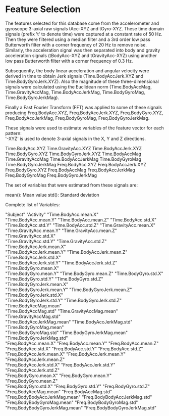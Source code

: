 Feature Selection 
=================

The features selected for this database come from the accelerometer and gyroscope 3-axial raw signals tAcc-XYZ and tGyro-XYZ. These time domain signals (prefix 't' to denote time) were captured at a constant rate of 50 Hz. Then they were filtered using a median filter and a 3rd order low pass Butterworth filter with a corner frequency of 20 Hz to remove noise. Similarly, the acceleration signal was then separated into body and gravity acceleration signals (tBodyAcc-XYZ and tGravityAcc-XYZ) using another low pass Butterworth filter with a corner frequency of 0.3 Hz. 

Subsequently, the body linear acceleration and angular velocity were derived in time to obtain Jerk signals (Time.BodyAccJerk.XYZ and Time.BodyGyroJerk.XYZ). Also the magnitude of these three-dimensional signals were calculated using the Euclidean norm (Time.BodyAccMag, Time.GravityAccMag, Time.BodyAccJerkMag, Time.BodyGyroMag, Time.BodyGyroJerkMag). 

Finally a Fast Fourier Transform (FFT) was applied to some of these signals producing Freq.BodyAcc.XYZ, Freq.BodyAccJerk.XYZ, Freq.BodyGyro.XYZ, Freq.BodyAccJerkMag, Freq.BodyGyroMag, Freq.BodyGyroJerkMag. 

These signals were used to estimate variables of the feature vector for each pattern:  
'-XYZ' is used to denote 3-axial signals in the X, Y and Z directions.

Time.BodyAcc.XYZ
Time.GravityAcc.XYZ
Time.BodyAccJerk.XYZ
Time.BodyGyro.XYZ
Time.BodyGyroJerk.XYZ
Time.BodyAccMag
Time.GravityAccMag
Time.BodyAccJerkMag
Time.BodyGyroMag
Time.BodyGyroJerkMag
Freq.BodyAcc.XYZ
Freq.BodyAccJerk.XYZ
Freq.BodyGyro.XYZ
Freq.BodyAccMag
Freq.BodyAccJerkMag
Freq.BodyGyroMag
Freq.BodyGyroJerkMag

The set of variables that were estimated from these signals are: 

mean(): Mean value
std(): Standard deviation

Complete list of Variables:

"Subject"                       "Activity"                      "Time.BodyAcc.mean.X"          
"Time.BodyAcc.mean.Y"           "Time.BodyAcc.mean.Z"           "Time.BodyAcc.std.X"           
"Time.BodyAcc.std.Y"            "Time.BodyAcc.std.Z"            "Time.GravityAcc.mean.X"       
"Time.GravityAcc.mean.Y"        "Time.GravityAcc.mean.Z"        "Time.GravityAcc.std.X"        
"Time.GravityAcc.std.Y"         "Time.GravityAcc.std.Z"         "Time.BodyAccJerk.mean.X"      
"Time.BodyAccJerk.mean.Y"       "Time.BodyAccJerk.mean.Z"       "Time.BodyAccJerk.std.X"       
"Time.BodyAccJerk.std.Y"        "Time.BodyAccJerk.std.Z"        "Time.BodyGyro.mean.X"         
"Time.BodyGyro.mean.Y"          "Time.BodyGyro.mean.Z"          "Time.BodyGyro.std.X"          
"Time.BodyGyro.std.Y"           "Time.BodyGyro.std.Z"           "Time.BodyGyroJerk.mean.X"     
"Time.BodyGyroJerk.mean.Y"      "Time.BodyGyroJerk.mean.Z"      "Time.BodyGyroJerk.std.X"      
"Time.BodyGyroJerk.std.Y"       "Time.BodyGyroJerk.std.Z"       "Time.BodyAccMag.mean"         
"Time.BodyAccMag.std"           "Time.GravityAccMag.mean"       "Time.GravityAccMag.std"       
"Time.BodyAccJerkMag.mean"      "Time.BodyAccJerkMag.std"       "Time.BodyGyroMag.mean"        
"Time.BodyGyroMag.std"          "Time.BodyGyroJerkMag.mean"     "Time.BodyGyroJerkMag.std"     
"Freq.BodyAcc.mean.X"           "Freq.BodyAcc.mean.Y"           "Freq.BodyAcc.mean.Z"          
"Freq.BodyAcc.std.X"            "Freq.BodyAcc.std.Y"            "Freq.BodyAcc.std.Z"           
"Freq.BodyAccJerk.mean.X"       "Freq.BodyAccJerk.mean.Y"       "Freq.BodyAccJerk.mean.Z"      
"Freq.BodyAccJerk.std.X"        "Freq.BodyAccJerk.std.Y"        "Freq.BodyAccJerk.std.Z"       
"Freq.BodyGyro.mean.X"          "Freq.BodyGyro.mean.Y"          "Freq.BodyGyro.mean.Z"         
"Freq.BodyGyro.std.X"           "Freq.BodyGyro.std.Y"           "Freq.BodyGyro.std.Z"          
"Freq.BodyAccMag.mean"          "Freq.BodyAccMag.std"           "Freq.BodyBodyAccJerkMag.mean" 
"Freq.BodyBodyAccJerkMag.std"   "Freq.BodyBodyGyroMag.mean"     "Freq.BodyBodyGyroMag.std"     
"Freq.BodyBodyGyroJerkMag.mean" "Freq.BodyBodyGyroJerkMag.std" 
